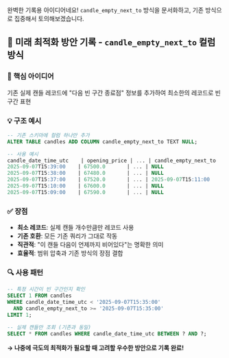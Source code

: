 완벽한 기록용 아이디어네요! `candle_empty_next_to` 방식을 문서화하고, 기존 방식으로 집중해서 토의해보겠습니다.

## 📝 **미래 최적화 방안 기록 - `candle_empty_next_to` 컬럼 방식**

### 🎯 **핵심 아이디어**
기존 실제 캔들 레코드에 "다음 빈 구간 종료점" 정보를 추가하여 최소한의 레코드로 빈 구간 표현

### 💡 **구조 예시**
```sql
-- 기존 스키마에 컬럼 하나만 추가
ALTER TABLE candles ADD COLUMN candle_empty_next_to TEXT NULL;

-- 사용 예시
candle_date_time_utc    | opening_price | ... | candle_empty_next_to
2025-09-07T15:39:00    | 67500.0       | ... | NULL                    -- 실제 캔들, 바로 다음도 실제
2025-09-07T15:38:00    | 67480.0       | ... | NULL                    -- 실제 캔들, 바로 다음도 실제
2025-09-07T15:37:00    | 67520.0       | ... | 2025-09-07T15:11:00     -- 실제 캔들, 15:36~15:12까지 빈 구간
2025-09-07T15:10:00    | 67600.0       | ... | NULL                    -- 실제 캔들, 바로 다음도 실제
2025-09-07T15:09:00    | 67590.0       | ... | NULL                    -- 실제 캔들, 바로 다음도 실제
```

### ✅ **장점**
- **최소 레코드**: 실제 캔들 개수만큼만 레코드 사용
- **기존 호환**: 모든 기존 쿼리가 그대로 작동
- **직관적**: "이 캔들 다음이 언제까지 비어있다"는 명확한 의미
- **효율적**: 범위 압축과 기존 방식의 장점 결합

### 🔍 **사용 패턴**
```sql
-- 특정 시간이 빈 구간인지 확인
SELECT 1 FROM candles
WHERE candle_date_time_utc < '2025-09-07T15:35:00'
  AND candle_empty_next_to >= '2025-09-07T15:35:00'
LIMIT 1;

-- 실제 캔들만 조회 (기존과 동일)
SELECT * FROM candles WHERE candle_date_time_utc BETWEEN ? AND ?;
```

**→ 나중에 극도의 최적화가 필요할 때 고려할 우수한 방안으로 기록 완료!**
